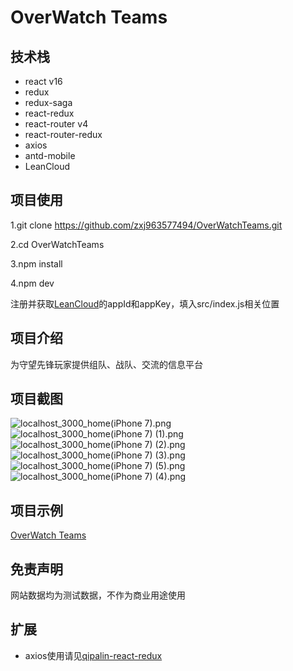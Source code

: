 # OverWatch Teams

## 技术栈

* react v16
* redux
* redux-saga
* react-redux
* react-router v4
* react-router-redux
* axios
* antd-mobile
* LeanCloud

## 项目使用

1.git clone https://github.com/zxj963577494/OverWatchTeams.git

2.cd OverWatchTeams

3.npm install

4.npm dev

注册并获取[LeanCloud](https://leancloud.cn/)的appId和appKey，填入src/index.js相关位置

## 项目介绍

为守望先锋玩家提供组队、战队、交流的信息平台

## 项目截图

![localhost_3000_home(iPhone 7).png](https://i.loli.net/2017/12/15/5a335446e78fc.png)
![localhost_3000_home(iPhone 7) (1).png](https://i.loli.net/2017/12/15/5a335446bfa76.png)
![localhost_3000_home(iPhone 7) (2).png](https://i.loli.net/2017/12/15/5a335446ca667.png)
![localhost_3000_home(iPhone 7) (3).png](https://i.loli.net/2017/12/15/5a335446d5cd3.png)
![localhost_3000_home(iPhone 7) (5).png](https://i.loli.net/2017/12/15/5a335446de4b4.png)
![localhost_3000_home(iPhone 7) (4).png](https://i.loli.net/2017/12/15/5a335446e61e6.png)

## 项目示例

[OverWatch Teams](https://ow.qipalin.com)

## 免责声明

网站数据均为测试数据，不作为商业用途使用

## 扩展

* axios使用请见[qipalin-react-redux](https://github.com/zxj963577494/qipalin-react-redux)
